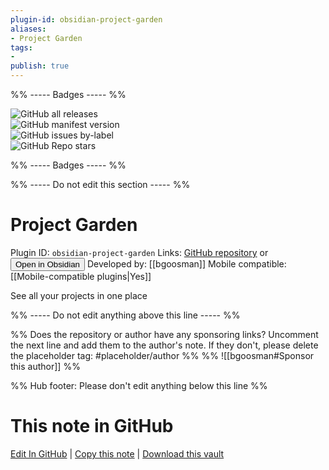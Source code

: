 ```yaml
---
plugin-id: obsidian-project-garden
aliases:
- Project Garden
tags: 
- 
publish: true
---
```


%% ----- Badges ----- %%

![GitHub all releases](https://img.shields.io/github/downloads/bgoosman/obsidian-project-garden/total?color=573E7A&logo=github&style=for-the-badge)   
![GitHub manifest version](https://img.shields.io/github/manifest-json/v/bgoosman/obsidian-project-garden?color=573E7A&logo=github&style=for-the-badge)   
![GitHub issues by-label](https://img.shields.io/github/issues/bgoosman/obsidian-project-garden/help%20wanted?color=573E7A&logo=github&style=for-the-badge)   
![GitHub Repo stars](https://img.shields.io/github/stars/bgoosman/obsidian-project-garden?color=573E7A&logo=github&style=for-the-badge)

%% ----- Badges ----- %%

%% ----- Do not edit this section ----- %%

# Project Garden

Plugin ID: `obsidian-project-garden`
Links: [GitHub repository](https://github.com/bgoosman/obsidian-project-garden) or [<button id=HH>Open in Obsidian</button>](obsidian://show-plugin?id=obsidian-project-garden)
Developed by: [[bgoosman]]
Mobile compatible: [[Mobile-compatible plugins|Yes]]

See all your projects in one place

%% ----- Do not edit anything above this line ----- %% 

%% Does the repository or author have any sponsoring links? Uncomment the next line and add them to the author's note. If they don't, please delete the placeholder tag: #placeholder/author %%
%% ![[bgoosman#Sponsor this author]] %%

%% Hub footer: Please don't edit anything below this line %%

# This note in GitHub

<span class="git-footer">[Edit In GitHub](https://github.dev/obsidian-community/obsidian-hub/blob/main/02%20-%20Community%20Expansions/02.05%20All%20Community%20Expansions/Plugins/obsidian-project-garden.md "git-hub-edit-note") | [Copy this note](https://raw.githubusercontent.com/obsidian-community/obsidian-hub/main/02%20-%20Community%20Expansions/02.05%20All%20Community%20Expansions/Plugins/obsidian-project-garden.md "git-hub-copy-note") | [Download this vault](https://github.com/obsidian-community/obsidian-hub/archive/refs/heads/main.zip "git-hub-download-vault") </span>
